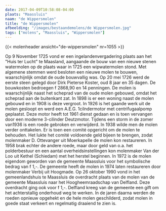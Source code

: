 ```yaml
---
date: 2017-04-09T10:58:08-04:00
plaats: "Maassluis"
naam: "de Wippersmolen"
title: "de Wippersmolen"
afbeelding: "/images/bestaandemolens/de Wippersmolen.jpg"
tags: ["molens", "Maassluis", "Wippersmolen"]
---
```

{{< molenheader ansicht="de-wippersmolen" nr=1055 >}}

Op 9 November 1725 vond er een ingelandenvergadering plaats aan het
"Huis ter Lucht"  te Maasland, aangaande de bouw van een nieuwe stenen
watermolen op de plaats waar in 1725 een wipwatermolen stond. Met
algemene stemmen werd besloten een nieuwe molen te bouwen,
waarschijnlijk omdat de oude bouwvallig was. Op 20 mei 1726 werd de
eerste steen gelegd door Dirk Pieterse Koster, oud 8 jaar en 35 dagen.
De bouwkosten bedroegen f 2868,90 en 14 penningen. De molen is
waarschijnlijk naast het scheprad van de oude molen gebouwd, omdat het
scheprad aan de buitenkant zat. In 1898 is er een woning naast de molen
gebouwd en in 1908 is deze vergroot. In 1926 is het gaande werk uit de
molen gesloopt en werd een A.E.G. 1cilndermotor met centrifugaalpomp
geplaatst. Deze motor heeft tot 1961 dienst gedaan en is toen vervangen
door een moderne 3-cilinder Deutzmotor. Tijdens een storm in de zomer
van1936 is een roede gebroken en verwijderd. In 1938 wilde men de molen
verder onttakelen. Er is toen een comité opgericht om de molen te
behouden. Het lukte het comité voldoende geld bijeen te brengen, zodat
molenmaker D. Ottevanger uit Moerkapelle de molen kon restaureren. In
1958 brak echter de andere roede, maar door geld van o.a. het
polderbestuur en een aantal overheidsinstellingen kon molenmaker Van der
Loo uit Kethel (Schiedam) met het herstel beginnen. In 1972 is de molen
eigendom geworden van de gemeente Maassluis voor het symbolische bedrag
van f 1,-. De gemeente heeft de molen in 1974 laten restaureren door
molenmaker Verbij uit Hoogmade. Op 26 oktober 1990 vond in het
gemeenlandshuis te Maassluis de overdracht plaats van de molen van de
gemeente Maassluis   naar het Hoogheemraadschap van Delfland. Deze
overdracht ging ook voor f 1,-. Delfland kreeg van de gemeente een gift
om het achterstallig onderhoud weg te werken. In de jaren daarna werden
de roeden opnieuw opgehekt en de hele molen geschilderd, zodat molen in
goede staat verkeert en regelmatig draaiend te zien is.
